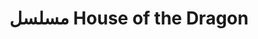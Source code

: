---
title: مسلسل House of the Dragon
description: مشاهدة مسلسل الدراما والاكشن التاريخي بيت التنين House of the Dragon مترجم بطولة بادي كونسيدين و أوليفيا كوك و إيما دارسي و مات سميث كامل بجودة عالية HD اون لاين علي موقع ايجي ناو. القصة  تدور الأحداث قبل 300 عام من أحداث المسلسل الأصلي، حيث سيركز على تفاصيل عائلة آل تارجارين ولمحات هامة في تاريخ العائلة التي حكمت ويستروس منذ زمن بعيد، وصولًا إلى رقصة التنانين والصراعات الداخلية في العائلة التي دمرت كل شيء وهددت بانقراض التنانين للأبد.
img: 17.jpg
quality: 1080p WEB-DL
youtube: https://www.youtube.com/watch?v=DotnJ7tTA34
year: 2022
time: 60
Produce: الولايات المتحدة الأمريكية
imdb: 
  rating: 9.1
  Votes: 42147
  link: https://www.imdb.com/title/tt11198330/
tags: [أكشن, دراما, مغامرات ]
categories: مسلسلات أجنبى
sections: Series
---